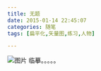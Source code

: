 ```yaml
---
title: 无题
date: 2015-01-14 22:45:07
categories: 随笔
tags: [扁平化,矢量图,练习,人物]

---
```

![图片](3839881632387282865.png)
临摹。。。。。